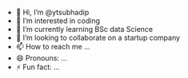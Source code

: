 - 👋 Hi, I’m @ytsubhadip
- 👀 I’m interested in coding
- 🌱 I’m currently learning BSc data Science
- 💞️ I’m looking to collaborate on a startup company
- 📫 How to reach me ...
- 😄 Pronouns: ...
- ⚡ Fun fact: ...

<!---
ytsubhadip/ytsubhadip is a ✨ special ✨ repository because its `README.md` (this file) appears on your GitHub profile.
You can click the Preview link to take a look at your changes.
--->
